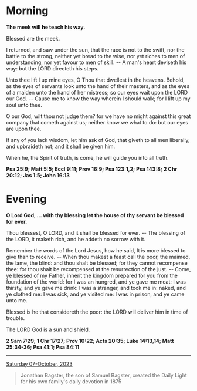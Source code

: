 # Morning

**The meek will he teach his way.**
 
Blessed are the meek.
 
I returned, and saw under the sun, that the race is not to the swift, nor the battle to the strong, neither yet bread to the wise, nor yet riches to men of understanding, nor yet favour to men of skill. -- A man's heart deviseth his way: but the LORD directeth his steps.
 
Unto thee lift I up mine eyes, O Thou that dwellest in the heavens. Behold, as the eyes of servants look unto the hand of their masters, and as the eyes of a maiden unto the hand of her mistress; so our eyes wait upon the LORD our God. -- Cause me to know the way wherein I should walk; for I lift up my soul unto thee.
 
O our God, wilt thou not judge them? for we have no might against this great company that cometh against us; neither know we what to do: but our eyes are upon thee.
 
If any of you lack wisdom, let him ask of God, that giveth to all men liberally, and upbraideth not; and it shall be given him.
 
When he, the Spirit of truth, is come, he will guide you into all truth.  

**Psa 25:9; Matt 5:5; Eccl 9:11; Prov 16:9; Psa 123:1,2; Psa 143:8; 2 Chr 20:12; Jas 1:5; John 16:13**

# Evening

**O Lord God, ... with thy blessing let the house of thy servant be blessed for ever.**
 
Thou blessest, O LORD, and it shall be blessed for ever. -- The blessing of the LORD, it maketh rich, and he addeth no sorrow with it.
 
Remember the words of the Lord Jesus, how he said, It is more blessed to give than to receive. -- When thou makest a feast call the poor, the maimed, the lame, the blind: and thou shalt be blessed; for they cannot recompense thee: for thou shalt be recompensed at the resurrection of the just. -- Come, ye blessed of my Father, inherit the kingdom prepared for you from the foundation of the world: for I was an hungred, and ye gave me meat: I was thirsty, and ye gave me drink: I was a stranger, and took me in: naked, and ye clothed me: I was sick, and ye visited me: I was in prison, and ye came unto me.
 
Blessed is he that considereth the poor: the LORD will deliver him in time of trouble.
 
The LORD God is a sun and shield.  

**2 Sam 7:29; 1 Chr 17:27; Prov 10:22; Acts 20:35; Luke 14:13,14; Matt 25:34-36; Psa 41:1; Psa 84:11**

---

[Saturday 07-October, 2023](https://t.me/s/daily_light)

> Jonathan Bagster, the son of Samuel Bagster, created the Daily Light for his own family's daily devotion in 1875

